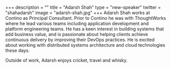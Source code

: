+++
description = ""
title = "Adarsh Shah"
type = "new-speaker"
twitter = "shahadarsh"
image = "adarsh-shah.jpg"
+++
Adarsh Shah works at Contino as Principal Consultant. Prior to Contino he was with ThoughtWorks where he lead various teams including application development and platform engineering teams. He has a keen interest in building systems that add business value, and is passionate about helping clients achieve continuous delivery by improving their DevOps practices. He is excited about working with distributed systems architecture and cloud technologies these days.

Outside of work, Adarsh enjoys cricket, travel and whisky.
